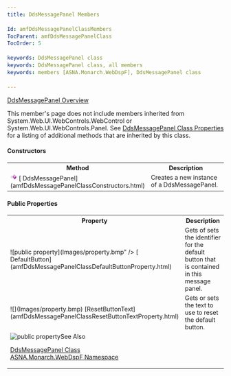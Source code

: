 ```yaml
---
title: DdsMessagePanel Members

Id: amfDdsMessagePanelClassMembers
TocParent: amfDdsMessagePanelClass
TocOrder: 5

keywords: DdsMessagePanel class
keywords: DdsMessagePanel class, all members
keywords: members [ASNA.Monarch.WebDspF], DdsMessagePanel class

---
```


[ DdsMessagePanel Overview](amfDdsMessagePanelClass.html)

This member's page does not include members inherited from System.Web.UI.WebControls.WebControl or System.Web.UI.WebControls.Panel. See [DdsMessagePanel Class Properties](amfDdsMessagePanelClassProperties.html) for a listing of additional methods that are inherited by this class.

#### Constructors
<table class="mytable" cellspacing="0" cellpadding="4" width="90%">
          <colgroup><col width="30%" /><col width="70%" />
          </colgroup>
          <tr><th>Method</th>
              <th>Description</th>
          </tr>
          <tr valign="top">
            <td><img alt="public method" src="Images/Methods.bmp" style="WIDTH:16px; HEIGHT:16px" width="16" height="16" border="0" />
              [
              DdsMessagePanel](amfDdsMessagePanelClassConstructors.html)
            </td>
            <td>Creates a new instance of a
            DdsMessagePanel.</td>
          </tr>
</table>

#### Public Properties
<table class="mytable" cellspacing="0" cellpadding="4" width="90%">
          <colgroup>
           <col width="30%" />
           <col width="70%" />
          </colgroup>
          <tr><th>Property</th>
          <th>Description</th>
          </tr>
          <tr>
            <td>![public property](Images/property.bmp" />
              [
              DefaultButton](amfDdsMessagePanelClassDefaultButtonProperty.html)
            </td>
            <td>Gets of sets the identifier
            for the default button that is contained in this
            message panel.</td>
          </tr>
          <tr>
            <td>![](Images/property.bmp) [ResetButtonText](amfDdsMessagePanelClassResetButtonTextProperty.html)</td>
            <td>Gets or sets the text to
            use to reset the default button.</td>
          </tr>
          <tr>
            <td><img alt="public property" src="Images/property.bmp)
              [
              Visible](amfDdsMessagePanelClassVisibleProperty.html)
            </td>
            <td>Gets or sets a boolean
            value that indicates whether the panel is visible on
            the page.</td>
          </tr>
</table>

#### See Also
[
      DdsMessagePanel Class](amfDdsMessagePanelClass.html)
      <br clear="none" />
      [
      ASNA.Monarch.WebDspF Namespace](amfWebDspFNamespace.html)

